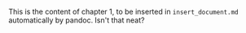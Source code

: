 This is the content of chapter 1, to be inserted in `insert_document.md`
automatically by pandoc. Isn't that neat?

